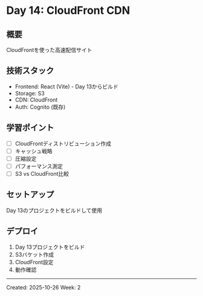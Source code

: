 ﻿# Day 14: CloudFront CDN

## 概要
CloudFrontを使った高速配信サイト

## 技術スタック
- Frontend: React (Vite) - Day 13からビルド
- Storage: S3
- CDN: CloudFront
- Auth: Cognito (既存)

## 学習ポイント
- [ ] CloudFrontディストリビューション作成
- [ ] キャッシュ戦略
- [ ] 圧縮設定
- [ ] パフォーマンス測定
- [ ] S3 vs CloudFront比較

## セットアップ
Day 13のプロジェクトをビルドして使用

## デプロイ
1. Day 13プロジェクトをビルド
2. S3バケット作成
3. CloudFront設定
4. 動作確認

---
Created: 2025-10-26
Week: 2
